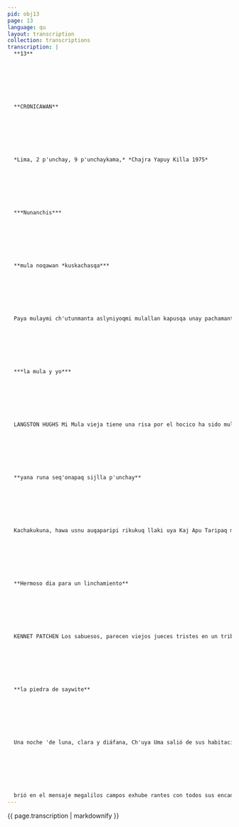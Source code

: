 ```yaml
---
pid: obj13
page: 13
language: qu
layout: transcription
collection: transcriptions
transcription: |
  **13**
  
  
  
  
  
  
  
  **CRONICAWAN**
  
  
  
  
  
  
  
  *Lima, 2 p'unchay, 9 p'unchaykama,* *Chajra Yapuy Killa 1975*
  
  
  
  
  
  
  
  ***Nunanchis***
  
  
  
  
  
  
  
  **mula noqawan *kuskachasqa***
  
  
  
  
  
  
  
  Paya mulaymi ch'utunmanta aslyniyoqmi mulallan kapusqa unay pachamanta Manan yuyarikunñachu unu teqsinmanta Chhaynan noqapas kani chay paya mula hina.
  
  
  
  
  
  
  
  ***la mula y yo***
  
  
  
  
  
  
  
  LANGSTON HUGHS Mi Mula vieja tiene una risa por el hocico ha sido mula tanto tempo que no se ocuerda de su origen Yo soy como esa mula vieja.
  
  
  
  
  
  
  
  **yana runa seq'onapaq sijlla p'unchay**
  
  
  
  
  
  
  
  Kachakukuna, hawa usnu auqaparipi rikukuq llaki uya Kaj Apu Taripaq machulakunaman rijch’akunku. Senqankuta samapanku tiutisqa chutaq khipupi wat'atataq yana runaman chakinkunataq warkuyamun imayna q'arachupakuna hina kay asiymanta wañuq yupaychasqa wiraqochakunaq patanmanta pay mukisqa wañunan kama. Manan reqsinichu kay yana runata Manan reqsinichu kay yoraq runakunata. Yachanitaq huj makiy yana kasqanta Huqninmanta yoraj kasqanta kuskanniyta seq’owanku chaykamataq huq kuskanniy asikun k’aqchayllataña Kay tukunan kama mana samaspa wañuchisaq chaymanta wañuchisqallataq kasaq.
  
  
  
  
  
  
  
  **Hermoso dia para un linchamiento**
  
  
  
  
  
  
  
  KENNET PATCHEN Los sabuesos, parecen viejos jueces tristes en un tribunal extraño. Apuntan sus narices al negro que se retuerce dentro del nudo corredizo sus pies extendidos como cuervos sobre estos hombres honorables que rien mientras él se asfixia. Yo no conozco a este hombre negro Yo no conozco a estos hombres blancos Pero sé que una mano mía es negra y la otra blanca sé que me estrangulan una parte mia mientras la otra parte rie horriblemente Hasta que todoesto cambie no cesarè de matar y ser matado.
  
  
  
  
  
  
  
  **la piedra de saywite**
  
  
  
  
  
  
  
  Una noche 'de luna, clara y diáfana, Ch'uya Uma salió de sus habitaciones, guiado por el conjure de extrañas y desconcertantes voces que antecedieron a una singular torenta de zigzagueantes rayos que dominaban la Colina de Condor. Bajo el peso del irrealidad se encaminó hacia el bastión de Khipu Wasi, donde quedó pasmado ante el meteórico descenso de un gigantesco bólido que, deslumbrande y atronando las cumbres andinas, cayó junto a lejano Torreön Central. El fenómeno obsesionante lo tuvo abatido toda la noche, y al besar su frente la suave aurora, descubrió un monolitica esfera de roca lisa y pulida por la bas con una maravillosa joya engastada en granito primorosamente tatuade de la mitad para arriba. Al palpar la filigrana de su bellas y perfectas figuras, se posternó en éxtasis y con misticismo nunca sentido, se entregó a la oración, invocó con tode el poder de su espíritu e auxilio y la piedad de Dios Sol, y, con lágrimas ardorosas agradeció el extraordinario mensaje ae reolitico del Supremo Creador. Desde aquella noche para Ch'uya Uma, el monolito de Saywite se convirtió en su única y gran diosa reliquia. Fue el mensaje de Pachscamac, al que entregó su amor indio. Su libro sagrado. La poderosa fuente de inspiración, e Olimpo de su deidad, donde se abismó en meditación profunda. Se consagró en él; la Ley de trabajar por un ideal; e bien con un solo propósi to: la prosperidad de to dos, con una sola aspiración: la grandeza de la comunidad En los delicados perfiles de alto relieves zoomórficos y arabescos del nûmen tutelar de la raza, descubrió Ch'uya Uma los simbolos secretos y los insondables misterios de la flora y la fauna de los CUATRO SUYOS, descu
  
  
  
  
  
  
  
  brió en el mensaje megalilos campos exhube rantes con todos sus encantos, trató de auscultar los extraordinarios surcos que parecían novedosos canales de irrigación, gozaba admirando las andenerias que insinuaban tierras empinadas que podían trocarse en plataformas para el ansioso hombre del agro. Se deleito muchas semanas en contemplación de los regios palacetes, terrazas fortalezas y bastiones en miniatura, que refulgian con perfección de líneas trazos y armonia de conjunto. Era realmente obra sobrenatural, y un auténtico tesoro, aquel divino copón de roca esculpida. El poema de la raza grabado en roca, el idilio del hombre quechua con la fuerte y dura naturaleza fué y será el evangelio telurico de los Hijos del Sol. El mensaje pétreo se convirtió en * relicario de sabia doctrina de amor y trabajo, y no sólo sirvió de pauta a las ciencias naturales, también fué norma de arte de la vida; los ingenie ros, al igual que los virtuo sos de la medicina, encontraron en los finos perfiles del fabuloso granito las lineas maestras para plasmar a perfeccion los trazos de los portentosos andenes para huertos y jardines increibles canales para mitigar la sed de los campos eriazos y los caminos reales que materialmente cambiaron la faz de su fiero terruño o embellecieron mágicamente el florido paisaje de sus quebradas y punas, conjugando amor y trabajo, para el bienestar y felicidad de su pueblo. Y el reino despegó hacia el Imperio de lo CUATRO SUYOS, que por el magnifico gobierno y la ejemplar administración de los Wiracoches del Qosqo el Quechua estuvo a punto de cubrir totalmente la América del Sur. Ch'uya Uma cumplió su destino sus formas materiales y su obra a la MADRE TIERRA
---
```


{{ page.transcription | markdownify }}
